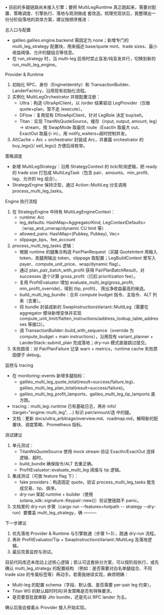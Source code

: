 • 目前的多腿链路尚未接入引擎；要把 MultiLegRuntime 真正跑起来，需要对配置、策略调度、引擎执行、落地与观测做成
  套改造。梳理完现状后，我整理出一份分阶段落地的具体方案，建议按顺序推进：

  总入口与配置

  - galileo.galileo.engine.backend 需固定为 none；新增专门的 multi_leg_strategy 配置块，用来描述 base/quote
    mint、trade sizes、最小收益阈值、允许的腿组合等信息。
  - 在 run_strategy 时，当 multi-leg 启用时禁止盲发/纯盲发并行，切换到新的 run_multi_leg_engine。

  Provider & Runtime

  1. 初始化 RPC、身份（EngineIdentity）和 TransactionBuilder、LanderFactory，沿用现有初始化流程。
  2. 实例化 MultiLegOrchestrator 并按配置注册：
      - Ultra：构造 UltraApiClient，以 /order 结果驱动 LegProvider（仅做 quote+plan，暂不走 /execute）。
      - DFlow：复用现有 DflowApiClient，针对 LegRole 决定 buy/sell。
      - Titan：实现 TitanWsQuoteSource，缓存（input, output, amount, leg）→ stream，按 SwapMode 取最优
        route（ExactIn 取最大 out、ExactOut 取最小 in），用 notify_waiters+超时控制并发。
  3. AltCache + Arc<RpcClient> + orchestrator 封装成 Arc<MultiLegRuntime>，并暴露 orchestrator 的 buy_legs()/
     sell_legs() 方便后续枚举。

  策略调度

  - 新增 MultiLegStrategy：沿用 StrategyContext 的 tick/轮询逻辑，把 ready 的 trade size 打包成
    MultiLegTask（包含 pair、amounts、min_profit、tag、允许的 leg 组合）。
  - StrategyEngine 保持泛型，通过 Action::MultiLeg 分支调用 process_multi_leg_tasks。

  Engine 执行流程

  1. 在 StrategyEngine 中持有 MultiLegEngineContext：
      - runtime: Arc<MultiLegRuntime>
      - leg_defaults: HashMap<AggregatorKind, LegContextDefaults>（wrap_and_unwrap/dynamic CU limit 等）
      - allowed_pairs: HashMap<(Pubkey, Pubkey), Vec<LegPairDescriptor>>
      - slippage_bps、fee_account
  2. process_multi_leg_tasks 逻辑：
      - 根据 runtime 的腿集合构造 PairPlanRequest（买腿 QuoteIntent 用输入 token，卖腿用输出 token，slippage
        取配置；LegBuildContext 里写入 payer、compute_unit_price、wrap/dynamic flag）。
      - 通过 plan_pair_batch_with_profit 获得 PairPlanBatchResult，对 successes 逐个计算 gross_profit（已扣
        prioritization fee）。
      - 复用 ProfitEvaluator 增加 evaluate_multi_leg(gross_profit, min_profit_override)，得到 (tip, profit)，
        筛出净收益最高的候选。
      - build_multi_leg_bundle：合并 compute budget 指令、主指令、ALT 列表（去重）。
      - 将 bundle 封装成新的 SwapInstructionsVariant::MultiLeg（需要在 aggregator 模块新增变体并实现
        compute_unit_limit/flatten_instructions/address_lookup_table_addresses 等接口）。
      - 调 TransactionBuilder::build_with_sequence（override 为 compute_budget + main instructions），沿用现有
        variant_planner + LanderStack::submit_plan 完成落地；dry-run 模式直接跳过提交。
  3. 失败路径：对 PairPlanFailure 记录 warn + metrics，runtime cache 失败原因便于 debug。

  监控与 tracing

  - 在 monitoring::events 新增多腿指标：
      - galileo_multi_leg_quote_total{result=success/failure,leg}、
        galileo_multi_leg_plan_total{result=success/failure}。
      - galileo_multi_leg_profit_lamports、galileo_multi_leg_tip_lamports 直方图。
  - tracing：multi_leg::runtime 已有基础日志，再补 info!(target="engine::multi_leg", ...) 标识 pair/amount/选
    中的腿。
  - 文档：更新 docs/ultra_arbitrage/overview.md、roadmap.md，解释新的配置块、调度策略、Prometheus 指标。

  测试建议

  1. 单元测试：
      - TitanWsQuoteSource 使用 mock stream 验证 ExactIn/ExactOut 选择逻辑、超时。
      - build_bundle 确保指令/ALT 去重正确。
      - ProfitEvaluator::evaluate_multi_leg 阈值与 tip 逻辑。
  2. 集成测试（可放 feature flag 下）：
      - fake providers：构造固定 quote，验证 process_multi_leg_tasks 能生成交易、tip、排序。
      - dry-run 架起 runtime + builder（使用 solana_sdk::signature::Keypair::new()）验证整链路不 panic。
  3. 文档里的 dry-run 步骤（cargo run --features=hotpath -- strategy --dry-run）要覆盖 multi_leg_strategy，确
  ———

  下一步建议

  1. 优先落地 Provider & Runtime 与引擎联通（步骤 1~3），跑通 dry-run 流程。
  2. 再补 ProfitEvaluator/Tip + SwapInstructionsVariant::MultiLeg 及落地逻辑。
  3. 最后完善监控与测试。

  目前代码库还未改动上述核心逻辑；若认可这套拆分方案，可以按阶段执行，或先确认 multi_leg_strategy 的配置结构
  （例如：是否需要对白名单腿组合、不同 trade size 的专属标签等）再动手。若需我继续实现，麻烦明确：

  - Multi-leg 的配置 schema（字段、默认值、是否需要 per-pair leg 约束）。
  - Titan WS 的默认超时时间/并发策略是否有特殊要求。
  - 是否要首批就串联 Jito bundle，还是先以 RPC lander 为主。

  确认后我会接着从 Provider 接入开始实现。